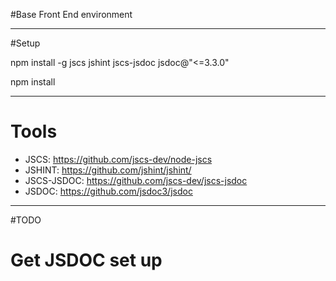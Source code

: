 #Base Front End environment

---

#Setup

npm install -g jscs jshint jscs-jsdoc jsdoc@"<=3.3.0"

npm install

---

# Tools

- JSCS: https://github.com/jscs-dev/node-jscs
- JSHINT: https://github.com/jshint/jshint/
- JSCS-JSDOC: https://github.com/jscs-dev/jscs-jsdoc
- JSDOC: https://github.com/jsdoc3/jsdoc

---

#TODO
# Get JSDOC set up